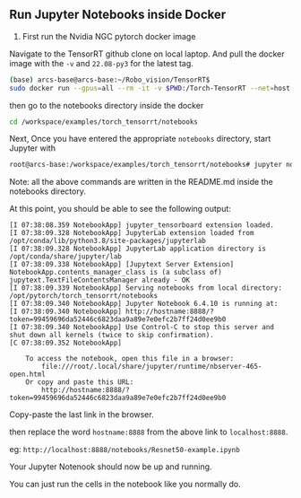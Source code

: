 ## Run Jupyter Notebooks inside Docker

1. First run the Nvidia NGC pytorch docker image

Navigate to the TensorRT github clone on local laptop. And pull the docker image with the `-v` and `22.08-py3` for the latest tag.
```sh
(base) arcs-base@arcs-base:~/Robo_vision/TensorRT$ 
sudo docker run --gpus=all --rm -it -v $PWD:/Torch-TensorRT --net=host --ipc=host --ulimit memlock=-1 --ulimit stack=67108864 nvcr.io/nvidia/pytorch:22.08-py3 bash

```



then go to the notebooks directory inside the docker

```sh
cd /workspace/examples/torch_tensorrt/notebooks
```

Next, Once you have entered the appropriate ```notebooks``` directory, start Jupyter with

```sh
root@arcs-base:/workspace/examples/torch_tensorrt/notebooks# jupyter notebook --allow-root --ip 0.0.0.0 --port 8888
```


Note: all the above commands are written in the README.md inside the notebooks directory.

At this point, you should be able to see the following output:

```
[I 07:38:08.359 NotebookApp] jupyter_tensorboard extension loaded.
[I 07:38:09.328 NotebookApp] JupyterLab extension loaded from /opt/conda/lib/python3.8/site-packages/jupyterlab
[I 07:38:09.328 NotebookApp] JupyterLab application directory is /opt/conda/share/jupyter/lab
[I 07:38:09.338 NotebookApp] [Jupytext Server Extension] NotebookApp.contents_manager_class is (a subclass of) jupytext.TextFileContentsManager already - OK
[I 07:38:09.339 NotebookApp] Serving notebooks from local directory: /opt/pytorch/torch_tensorrt/notebooks
[I 07:38:09.340 NotebookApp] Jupyter Notebook 6.4.10 is running at:
[I 07:38:09.340 NotebookApp] http://hostname:8888/?token=99459696da52446c6823daa9a89e7e0efc2b7ff24d0ee9b0
[I 07:38:09.340 NotebookApp] Use Control-C to stop this server and shut down all kernels (twice to skip confirmation).
[C 07:38:09.352 NotebookApp] 
    
    To access the notebook, open this file in a browser:
        file:///root/.local/share/jupyter/runtime/nbserver-465-open.html
    Or copy and paste this URL:
        http://hostname:8888/?token=99459696da52446c6823daa9a89e7e0efc2b7ff24d0ee9b0

```

Copy-paste the last link in the browser. 

then replace the word `hostname:8888` from the above link to `localhost:8888`.

eg: `http://localhost:8888/notebooks/Resnet50-example.ipynb`

Your Jupyter  Notenook should now be up and running.

You can just run the cells in the notebook like you normally do.

